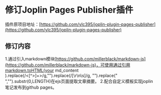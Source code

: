 # 修订Joplin Pages Publisher插件
插件原项目地址：[https://github.com/ylc395/joplin-plugin-pages-publisher](https://github.com/ylc395/joplin-plugin-pages-publisher)
## 修订内容
1.通过引入markdown模块[https://github.com/millerblack/markdown-js](https://github.com/millerblack/markdown-js)，可使用通过引用markdown.toHTML(your md_content ).replace(/<[^>]+>/g,"").replace(/[\r\n\s]/g, "").replace(" ","").substr(0,LENGTH)在ejs页面提取文章摘要。
2.配合自定义模板实现joplin 笔记发布到github pages。
